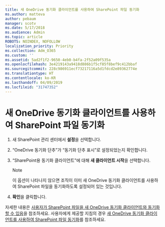 ```yaml
---
title: 새 OneDrive 동기화 클라이언트를 사용하여 SharePoint 파일 동기화
ms.author: matteva
author: pebaum
manager: scotv
ms.date: 5/17/2018
ms.audience: Admin
ms.topic: article
ROBOTS: NOINDEX, NOFOLLOW
localization_priority: Priority
ms.collection: Adm_O365
ms.custom: ''
ms.assetid: 5ad2f1f2-9650-4eb0-b4fa-2f52a09f535a
ms.openlocfilehash: 3e4219143a9418d886b1f5cf85f8bef9c412bbaf
ms.sourcegitcommit: 228c986911ecf73217116a5d1fdcd2e89362774e
ms.translationtype: HT
ms.contentlocale: ko-KR
ms.lasthandoff: 04/09/2019
ms.locfileid: "31747352"
---
```

# <a name="sync-sharepoint-files-with-the-new-onedrive-sync-client"></a>새 OneDrive 동기화 클라이언트를 사용하여 SharePoint 파일 동기화

1. 새 SharePoint 관리 센터에서 **설정**을 선택합니다.
    
2. “OneDrive 동기화 단추”가 “동기화 단추 표시”로 설정되었는지 확인합니다.
    
3. “SharePoint용 동기화 클라이언트”에 대해 **새 클라이언트 시작**을 선택합니다.
    
    > [!NOTE]
    > 이 옵션이 나타나지 않으면 조직이 이미 새 OneDrive 동기화 클라이언트를 사용하여 SharePoint 파일을 동기화하도록 설정되어 있는 것입니다. 
  
4. **확인**을 클릭합니다.
    
자세한 내용은 [사용자가 SharePoint 파일을 새 OneDrive 동기화 클라이언트와 동기화할 수 있음](https://go.microsoft.com/fwlink/?linkid=866433)을 참조하세요. 사용자에게 제공할 지침의 경우 [새 OneDrive 동기화 클라이언트를 사용하여 SharePoint 파일 동기화](https://go.microsoft.com/fwlink/?linkid=866427)를 참조하세요.
  

